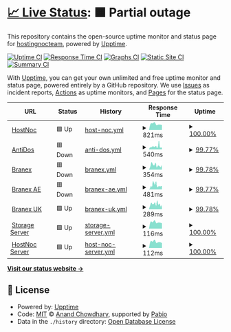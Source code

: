 # [📈 Live Status](https://monitor.hostnoc.com): <!--live status--> **🟧 Partial outage**

This repository contains the open-source uptime monitor and status page for [hostingnocteam](https://monitor.hostnoc.com), powered by [Upptime](https://github.com/upptime/upptime).

[![Uptime CI](https://github.com/hostingnocteam/monitoring/workflows/Uptime%20CI/badge.svg)](https://github.com/hostingnocteam/monitoring/actions?query=workflow%3A%22Uptime+CI%22)
[![Response Time CI](https://github.com/hostingnocteam/monitoring/workflows/Response%20Time%20CI/badge.svg)](https://github.com/hostingnocteam/monitoring/actions?query=workflow%3A%22Response+Time+CI%22)
[![Graphs CI](https://github.com/hostingnocteam/monitoring/workflows/Graphs%20CI/badge.svg)](https://github.com/hostingnocteam/monitoring/actions?query=workflow%3A%22Graphs+CI%22)
[![Static Site CI](https://github.com/hostingnocteam/monitoring/workflows/Static%20Site%20CI/badge.svg)](https://github.com/hostingnocteam/monitoring/actions?query=workflow%3A%22Static+Site+CI%22)
[![Summary CI](https://github.com/hostingnocteam/monitoring/workflows/Summary%20CI/badge.svg)](https://github.com/hostingnocteam/monitoring/actions?query=workflow%3A%22Summary+CI%22)

With [Upptime](https://upptime.js.org), you can get your own unlimited and free uptime monitor and status page, powered entirely by a GitHub repository. We use [Issues](https://github.com/hostingnocteam/monitoring/issues) as incident reports, [Actions](https://github.com/hostingnocteam/monitoring/actions) as uptime monitors, and [Pages](https://monitor.hostnoc.com) for the status page.

<!--start: status pages-->
<!-- This summary is generated by Upptime (https://github.com/upptime/upptime) -->
<!-- Do not edit this manually, your changes will be overwritten -->
<!-- prettier-ignore -->
| URL | Status | History | Response Time | Uptime |
| --- | ------ | ------- | ------------- | ------ |
| <img alt="" src="https://icons.duckduckgo.com/ip3/www.hostnoc.com.ico" height="13"> [HostNoc](https://www.hostnoc.com) | 🟩 Up | [host-noc.yml](https://github.com/hostingnocteam/monitoring/commits/HEAD/history/host-noc.yml) | <details><summary><img alt="Response time graph" src="./graphs/host-noc/response-time-week.png" height="20"> 821ms</summary><br><a href="https://monitor.hostnoc.com/history/host-noc"><img alt="Response time 1182" src="https://img.shields.io/endpoint?url=https%3A%2F%2Fraw.githubusercontent.com%2Fhostingnocteam%2Fmonitoring%2FHEAD%2Fapi%2Fhost-noc%2Fresponse-time.json"></a><br><a href="https://monitor.hostnoc.com/history/host-noc"><img alt="24-hour response time 705" src="https://img.shields.io/endpoint?url=https%3A%2F%2Fraw.githubusercontent.com%2Fhostingnocteam%2Fmonitoring%2FHEAD%2Fapi%2Fhost-noc%2Fresponse-time-day.json"></a><br><a href="https://monitor.hostnoc.com/history/host-noc"><img alt="7-day response time 821" src="https://img.shields.io/endpoint?url=https%3A%2F%2Fraw.githubusercontent.com%2Fhostingnocteam%2Fmonitoring%2FHEAD%2Fapi%2Fhost-noc%2Fresponse-time-week.json"></a><br><a href="https://monitor.hostnoc.com/history/host-noc"><img alt="30-day response time 961" src="https://img.shields.io/endpoint?url=https%3A%2F%2Fraw.githubusercontent.com%2Fhostingnocteam%2Fmonitoring%2FHEAD%2Fapi%2Fhost-noc%2Fresponse-time-month.json"></a><br><a href="https://monitor.hostnoc.com/history/host-noc"><img alt="1-year response time 1182" src="https://img.shields.io/endpoint?url=https%3A%2F%2Fraw.githubusercontent.com%2Fhostingnocteam%2Fmonitoring%2FHEAD%2Fapi%2Fhost-noc%2Fresponse-time-year.json"></a></details> | <details><summary><a href="https://monitor.hostnoc.com/history/host-noc">100.00%</a></summary><a href="https://monitor.hostnoc.com/history/host-noc"><img alt="All-time uptime 77.82%" src="https://img.shields.io/endpoint?url=https%3A%2F%2Fraw.githubusercontent.com%2Fhostingnocteam%2Fmonitoring%2FHEAD%2Fapi%2Fhost-noc%2Fuptime.json"></a><br><a href="https://monitor.hostnoc.com/history/host-noc"><img alt="24-hour uptime 100.00%" src="https://img.shields.io/endpoint?url=https%3A%2F%2Fraw.githubusercontent.com%2Fhostingnocteam%2Fmonitoring%2FHEAD%2Fapi%2Fhost-noc%2Fuptime-day.json"></a><br><a href="https://monitor.hostnoc.com/history/host-noc"><img alt="7-day uptime 100.00%" src="https://img.shields.io/endpoint?url=https%3A%2F%2Fraw.githubusercontent.com%2Fhostingnocteam%2Fmonitoring%2FHEAD%2Fapi%2Fhost-noc%2Fuptime-week.json"></a><br><a href="https://monitor.hostnoc.com/history/host-noc"><img alt="30-day uptime 100.00%" src="https://img.shields.io/endpoint?url=https%3A%2F%2Fraw.githubusercontent.com%2Fhostingnocteam%2Fmonitoring%2FHEAD%2Fapi%2Fhost-noc%2Fuptime-month.json"></a><br><a href="https://monitor.hostnoc.com/history/host-noc"><img alt="1-year uptime 77.82%" src="https://img.shields.io/endpoint?url=https%3A%2F%2Fraw.githubusercontent.com%2Fhostingnocteam%2Fmonitoring%2FHEAD%2Fapi%2Fhost-noc%2Fuptime-year.json"></a></details>
| <img alt="" src="https://icons.duckduckgo.com/ip3/antidos.com.ico" height="13"> [AntiDos](https://antidos.com) | 🟥 Down | [anti-dos.yml](https://github.com/hostingnocteam/monitoring/commits/HEAD/history/anti-dos.yml) | <details><summary><img alt="Response time graph" src="./graphs/anti-dos/response-time-week.png" height="20"> 540ms</summary><br><a href="https://monitor.hostnoc.com/history/anti-dos"><img alt="Response time 726" src="https://img.shields.io/endpoint?url=https%3A%2F%2Fraw.githubusercontent.com%2Fhostingnocteam%2Fmonitoring%2FHEAD%2Fapi%2Fanti-dos%2Fresponse-time.json"></a><br><a href="https://monitor.hostnoc.com/history/anti-dos"><img alt="24-hour response time 491" src="https://img.shields.io/endpoint?url=https%3A%2F%2Fraw.githubusercontent.com%2Fhostingnocteam%2Fmonitoring%2FHEAD%2Fapi%2Fanti-dos%2Fresponse-time-day.json"></a><br><a href="https://monitor.hostnoc.com/history/anti-dos"><img alt="7-day response time 540" src="https://img.shields.io/endpoint?url=https%3A%2F%2Fraw.githubusercontent.com%2Fhostingnocteam%2Fmonitoring%2FHEAD%2Fapi%2Fanti-dos%2Fresponse-time-week.json"></a><br><a href="https://monitor.hostnoc.com/history/anti-dos"><img alt="30-day response time 534" src="https://img.shields.io/endpoint?url=https%3A%2F%2Fraw.githubusercontent.com%2Fhostingnocteam%2Fmonitoring%2FHEAD%2Fapi%2Fanti-dos%2Fresponse-time-month.json"></a><br><a href="https://monitor.hostnoc.com/history/anti-dos"><img alt="1-year response time 726" src="https://img.shields.io/endpoint?url=https%3A%2F%2Fraw.githubusercontent.com%2Fhostingnocteam%2Fmonitoring%2FHEAD%2Fapi%2Fanti-dos%2Fresponse-time-year.json"></a></details> | <details><summary><a href="https://monitor.hostnoc.com/history/anti-dos">99.77%</a></summary><a href="https://monitor.hostnoc.com/history/anti-dos"><img alt="All-time uptime 97.90%" src="https://img.shields.io/endpoint?url=https%3A%2F%2Fraw.githubusercontent.com%2Fhostingnocteam%2Fmonitoring%2FHEAD%2Fapi%2Fanti-dos%2Fuptime.json"></a><br><a href="https://monitor.hostnoc.com/history/anti-dos"><img alt="24-hour uptime 99.99%" src="https://img.shields.io/endpoint?url=https%3A%2F%2Fraw.githubusercontent.com%2Fhostingnocteam%2Fmonitoring%2FHEAD%2Fapi%2Fanti-dos%2Fuptime-day.json"></a><br><a href="https://monitor.hostnoc.com/history/anti-dos"><img alt="7-day uptime 99.77%" src="https://img.shields.io/endpoint?url=https%3A%2F%2Fraw.githubusercontent.com%2Fhostingnocteam%2Fmonitoring%2FHEAD%2Fapi%2Fanti-dos%2Fuptime-week.json"></a><br><a href="https://monitor.hostnoc.com/history/anti-dos"><img alt="30-day uptime 99.58%" src="https://img.shields.io/endpoint?url=https%3A%2F%2Fraw.githubusercontent.com%2Fhostingnocteam%2Fmonitoring%2FHEAD%2Fapi%2Fanti-dos%2Fuptime-month.json"></a><br><a href="https://monitor.hostnoc.com/history/anti-dos"><img alt="1-year uptime 97.90%" src="https://img.shields.io/endpoint?url=https%3A%2F%2Fraw.githubusercontent.com%2Fhostingnocteam%2Fmonitoring%2FHEAD%2Fapi%2Fanti-dos%2Fuptime-year.json"></a></details>
| <img alt="" src="https://icons.duckduckgo.com/ip3/branex.com.ico" height="13"> [Branex](https://branex.com) | 🟥 Down | [branex.yml](https://github.com/hostingnocteam/monitoring/commits/HEAD/history/branex.yml) | <details><summary><img alt="Response time graph" src="./graphs/branex/response-time-week.png" height="20"> 354ms</summary><br><a href="https://monitor.hostnoc.com/history/branex"><img alt="Response time 884" src="https://img.shields.io/endpoint?url=https%3A%2F%2Fraw.githubusercontent.com%2Fhostingnocteam%2Fmonitoring%2FHEAD%2Fapi%2Fbranex%2Fresponse-time.json"></a><br><a href="https://monitor.hostnoc.com/history/branex"><img alt="24-hour response time 357" src="https://img.shields.io/endpoint?url=https%3A%2F%2Fraw.githubusercontent.com%2Fhostingnocteam%2Fmonitoring%2FHEAD%2Fapi%2Fbranex%2Fresponse-time-day.json"></a><br><a href="https://monitor.hostnoc.com/history/branex"><img alt="7-day response time 354" src="https://img.shields.io/endpoint?url=https%3A%2F%2Fraw.githubusercontent.com%2Fhostingnocteam%2Fmonitoring%2FHEAD%2Fapi%2Fbranex%2Fresponse-time-week.json"></a><br><a href="https://monitor.hostnoc.com/history/branex"><img alt="30-day response time 435" src="https://img.shields.io/endpoint?url=https%3A%2F%2Fraw.githubusercontent.com%2Fhostingnocteam%2Fmonitoring%2FHEAD%2Fapi%2Fbranex%2Fresponse-time-month.json"></a><br><a href="https://monitor.hostnoc.com/history/branex"><img alt="1-year response time 884" src="https://img.shields.io/endpoint?url=https%3A%2F%2Fraw.githubusercontent.com%2Fhostingnocteam%2Fmonitoring%2FHEAD%2Fapi%2Fbranex%2Fresponse-time-year.json"></a></details> | <details><summary><a href="https://monitor.hostnoc.com/history/branex">99.78%</a></summary><a href="https://monitor.hostnoc.com/history/branex"><img alt="All-time uptime 97.49%" src="https://img.shields.io/endpoint?url=https%3A%2F%2Fraw.githubusercontent.com%2Fhostingnocteam%2Fmonitoring%2FHEAD%2Fapi%2Fbranex%2Fuptime.json"></a><br><a href="https://monitor.hostnoc.com/history/branex"><img alt="24-hour uptime 99.99%" src="https://img.shields.io/endpoint?url=https%3A%2F%2Fraw.githubusercontent.com%2Fhostingnocteam%2Fmonitoring%2FHEAD%2Fapi%2Fbranex%2Fuptime-day.json"></a><br><a href="https://monitor.hostnoc.com/history/branex"><img alt="7-day uptime 99.78%" src="https://img.shields.io/endpoint?url=https%3A%2F%2Fraw.githubusercontent.com%2Fhostingnocteam%2Fmonitoring%2FHEAD%2Fapi%2Fbranex%2Fuptime-week.json"></a><br><a href="https://monitor.hostnoc.com/history/branex"><img alt="30-day uptime 99.59%" src="https://img.shields.io/endpoint?url=https%3A%2F%2Fraw.githubusercontent.com%2Fhostingnocteam%2Fmonitoring%2FHEAD%2Fapi%2Fbranex%2Fuptime-month.json"></a><br><a href="https://monitor.hostnoc.com/history/branex"><img alt="1-year uptime 97.49%" src="https://img.shields.io/endpoint?url=https%3A%2F%2Fraw.githubusercontent.com%2Fhostingnocteam%2Fmonitoring%2FHEAD%2Fapi%2Fbranex%2Fuptime-year.json"></a></details>
| <img alt="" src="https://icons.duckduckgo.com/ip3/branex.ae.ico" height="13"> [Branex AE](https://branex.ae) | 🟥 Down | [branex-ae.yml](https://github.com/hostingnocteam/monitoring/commits/HEAD/history/branex-ae.yml) | <details><summary><img alt="Response time graph" src="./graphs/branex-ae/response-time-week.png" height="20"> 481ms</summary><br><a href="https://monitor.hostnoc.com/history/branex-ae"><img alt="Response time 1434" src="https://img.shields.io/endpoint?url=https%3A%2F%2Fraw.githubusercontent.com%2Fhostingnocteam%2Fmonitoring%2FHEAD%2Fapi%2Fbranex-ae%2Fresponse-time.json"></a><br><a href="https://monitor.hostnoc.com/history/branex-ae"><img alt="24-hour response time 356" src="https://img.shields.io/endpoint?url=https%3A%2F%2Fraw.githubusercontent.com%2Fhostingnocteam%2Fmonitoring%2FHEAD%2Fapi%2Fbranex-ae%2Fresponse-time-day.json"></a><br><a href="https://monitor.hostnoc.com/history/branex-ae"><img alt="7-day response time 481" src="https://img.shields.io/endpoint?url=https%3A%2F%2Fraw.githubusercontent.com%2Fhostingnocteam%2Fmonitoring%2FHEAD%2Fapi%2Fbranex-ae%2Fresponse-time-week.json"></a><br><a href="https://monitor.hostnoc.com/history/branex-ae"><img alt="30-day response time 540" src="https://img.shields.io/endpoint?url=https%3A%2F%2Fraw.githubusercontent.com%2Fhostingnocteam%2Fmonitoring%2FHEAD%2Fapi%2Fbranex-ae%2Fresponse-time-month.json"></a><br><a href="https://monitor.hostnoc.com/history/branex-ae"><img alt="1-year response time 1434" src="https://img.shields.io/endpoint?url=https%3A%2F%2Fraw.githubusercontent.com%2Fhostingnocteam%2Fmonitoring%2FHEAD%2Fapi%2Fbranex-ae%2Fresponse-time-year.json"></a></details> | <details><summary><a href="https://monitor.hostnoc.com/history/branex-ae">99.77%</a></summary><a href="https://monitor.hostnoc.com/history/branex-ae"><img alt="All-time uptime 97.96%" src="https://img.shields.io/endpoint?url=https%3A%2F%2Fraw.githubusercontent.com%2Fhostingnocteam%2Fmonitoring%2FHEAD%2Fapi%2Fbranex-ae%2Fuptime.json"></a><br><a href="https://monitor.hostnoc.com/history/branex-ae"><img alt="24-hour uptime 99.99%" src="https://img.shields.io/endpoint?url=https%3A%2F%2Fraw.githubusercontent.com%2Fhostingnocteam%2Fmonitoring%2FHEAD%2Fapi%2Fbranex-ae%2Fuptime-day.json"></a><br><a href="https://monitor.hostnoc.com/history/branex-ae"><img alt="7-day uptime 99.77%" src="https://img.shields.io/endpoint?url=https%3A%2F%2Fraw.githubusercontent.com%2Fhostingnocteam%2Fmonitoring%2FHEAD%2Fapi%2Fbranex-ae%2Fuptime-week.json"></a><br><a href="https://monitor.hostnoc.com/history/branex-ae"><img alt="30-day uptime 99.58%" src="https://img.shields.io/endpoint?url=https%3A%2F%2Fraw.githubusercontent.com%2Fhostingnocteam%2Fmonitoring%2FHEAD%2Fapi%2Fbranex-ae%2Fuptime-month.json"></a><br><a href="https://monitor.hostnoc.com/history/branex-ae"><img alt="1-year uptime 97.96%" src="https://img.shields.io/endpoint?url=https%3A%2F%2Fraw.githubusercontent.com%2Fhostingnocteam%2Fmonitoring%2FHEAD%2Fapi%2Fbranex-ae%2Fuptime-year.json"></a></details>
| <img alt="" src="https://icons.duckduckgo.com/ip3/branex.co.uk.ico" height="13"> [Branex UK](https://branex.co.uk) | 🟩 Up | [branex-uk.yml](https://github.com/hostingnocteam/monitoring/commits/HEAD/history/branex-uk.yml) | <details><summary><img alt="Response time graph" src="./graphs/branex-uk/response-time-week.png" height="20"> 289ms</summary><br><a href="https://monitor.hostnoc.com/history/branex-uk"><img alt="Response time 938" src="https://img.shields.io/endpoint?url=https%3A%2F%2Fraw.githubusercontent.com%2Fhostingnocteam%2Fmonitoring%2FHEAD%2Fapi%2Fbranex-uk%2Fresponse-time.json"></a><br><a href="https://monitor.hostnoc.com/history/branex-uk"><img alt="24-hour response time 246" src="https://img.shields.io/endpoint?url=https%3A%2F%2Fraw.githubusercontent.com%2Fhostingnocteam%2Fmonitoring%2FHEAD%2Fapi%2Fbranex-uk%2Fresponse-time-day.json"></a><br><a href="https://monitor.hostnoc.com/history/branex-uk"><img alt="7-day response time 289" src="https://img.shields.io/endpoint?url=https%3A%2F%2Fraw.githubusercontent.com%2Fhostingnocteam%2Fmonitoring%2FHEAD%2Fapi%2Fbranex-uk%2Fresponse-time-week.json"></a><br><a href="https://monitor.hostnoc.com/history/branex-uk"><img alt="30-day response time 306" src="https://img.shields.io/endpoint?url=https%3A%2F%2Fraw.githubusercontent.com%2Fhostingnocteam%2Fmonitoring%2FHEAD%2Fapi%2Fbranex-uk%2Fresponse-time-month.json"></a><br><a href="https://monitor.hostnoc.com/history/branex-uk"><img alt="1-year response time 938" src="https://img.shields.io/endpoint?url=https%3A%2F%2Fraw.githubusercontent.com%2Fhostingnocteam%2Fmonitoring%2FHEAD%2Fapi%2Fbranex-uk%2Fresponse-time-year.json"></a></details> | <details><summary><a href="https://monitor.hostnoc.com/history/branex-uk">99.78%</a></summary><a href="https://monitor.hostnoc.com/history/branex-uk"><img alt="All-time uptime 96.36%" src="https://img.shields.io/endpoint?url=https%3A%2F%2Fraw.githubusercontent.com%2Fhostingnocteam%2Fmonitoring%2FHEAD%2Fapi%2Fbranex-uk%2Fuptime.json"></a><br><a href="https://monitor.hostnoc.com/history/branex-uk"><img alt="24-hour uptime 100.00%" src="https://img.shields.io/endpoint?url=https%3A%2F%2Fraw.githubusercontent.com%2Fhostingnocteam%2Fmonitoring%2FHEAD%2Fapi%2Fbranex-uk%2Fuptime-day.json"></a><br><a href="https://monitor.hostnoc.com/history/branex-uk"><img alt="7-day uptime 99.78%" src="https://img.shields.io/endpoint?url=https%3A%2F%2Fraw.githubusercontent.com%2Fhostingnocteam%2Fmonitoring%2FHEAD%2Fapi%2Fbranex-uk%2Fuptime-week.json"></a><br><a href="https://monitor.hostnoc.com/history/branex-uk"><img alt="30-day uptime 99.90%" src="https://img.shields.io/endpoint?url=https%3A%2F%2Fraw.githubusercontent.com%2Fhostingnocteam%2Fmonitoring%2FHEAD%2Fapi%2Fbranex-uk%2Fuptime-month.json"></a><br><a href="https://monitor.hostnoc.com/history/branex-uk"><img alt="1-year uptime 96.36%" src="https://img.shields.io/endpoint?url=https%3A%2F%2Fraw.githubusercontent.com%2Fhostingnocteam%2Fmonitoring%2FHEAD%2Fapi%2Fbranex-uk%2Fuptime-year.json"></a></details>
| <img alt="" src="https://icons.duckduckgo.com/ip3/null.ico" height="13"> [Storage Server](185.215.165.37) | 🟩 Up | [storage-server.yml](https://github.com/hostingnocteam/monitoring/commits/HEAD/history/storage-server.yml) | <details><summary><img alt="Response time graph" src="./graphs/storage-server/response-time-week.png" height="20"> 116ms</summary><br><a href="https://monitor.hostnoc.com/history/storage-server"><img alt="Response time 121" src="https://img.shields.io/endpoint?url=https%3A%2F%2Fraw.githubusercontent.com%2Fhostingnocteam%2Fmonitoring%2FHEAD%2Fapi%2Fstorage-server%2Fresponse-time.json"></a><br><a href="https://monitor.hostnoc.com/history/storage-server"><img alt="24-hour response time 97" src="https://img.shields.io/endpoint?url=https%3A%2F%2Fraw.githubusercontent.com%2Fhostingnocteam%2Fmonitoring%2FHEAD%2Fapi%2Fstorage-server%2Fresponse-time-day.json"></a><br><a href="https://monitor.hostnoc.com/history/storage-server"><img alt="7-day response time 116" src="https://img.shields.io/endpoint?url=https%3A%2F%2Fraw.githubusercontent.com%2Fhostingnocteam%2Fmonitoring%2FHEAD%2Fapi%2Fstorage-server%2Fresponse-time-week.json"></a><br><a href="https://monitor.hostnoc.com/history/storage-server"><img alt="30-day response time 118" src="https://img.shields.io/endpoint?url=https%3A%2F%2Fraw.githubusercontent.com%2Fhostingnocteam%2Fmonitoring%2FHEAD%2Fapi%2Fstorage-server%2Fresponse-time-month.json"></a><br><a href="https://monitor.hostnoc.com/history/storage-server"><img alt="1-year response time 121" src="https://img.shields.io/endpoint?url=https%3A%2F%2Fraw.githubusercontent.com%2Fhostingnocteam%2Fmonitoring%2FHEAD%2Fapi%2Fstorage-server%2Fresponse-time-year.json"></a></details> | <details><summary><a href="https://monitor.hostnoc.com/history/storage-server">100.00%</a></summary><a href="https://monitor.hostnoc.com/history/storage-server"><img alt="All-time uptime 99.91%" src="https://img.shields.io/endpoint?url=https%3A%2F%2Fraw.githubusercontent.com%2Fhostingnocteam%2Fmonitoring%2FHEAD%2Fapi%2Fstorage-server%2Fuptime.json"></a><br><a href="https://monitor.hostnoc.com/history/storage-server"><img alt="24-hour uptime 100.00%" src="https://img.shields.io/endpoint?url=https%3A%2F%2Fraw.githubusercontent.com%2Fhostingnocteam%2Fmonitoring%2FHEAD%2Fapi%2Fstorage-server%2Fuptime-day.json"></a><br><a href="https://monitor.hostnoc.com/history/storage-server"><img alt="7-day uptime 100.00%" src="https://img.shields.io/endpoint?url=https%3A%2F%2Fraw.githubusercontent.com%2Fhostingnocteam%2Fmonitoring%2FHEAD%2Fapi%2Fstorage-server%2Fuptime-week.json"></a><br><a href="https://monitor.hostnoc.com/history/storage-server"><img alt="30-day uptime 100.00%" src="https://img.shields.io/endpoint?url=https%3A%2F%2Fraw.githubusercontent.com%2Fhostingnocteam%2Fmonitoring%2FHEAD%2Fapi%2Fstorage-server%2Fuptime-month.json"></a><br><a href="https://monitor.hostnoc.com/history/storage-server"><img alt="1-year uptime 99.91%" src="https://img.shields.io/endpoint?url=https%3A%2F%2Fraw.githubusercontent.com%2Fhostingnocteam%2Fmonitoring%2FHEAD%2Fapi%2Fstorage-server%2Fuptime-year.json"></a></details>
| <img alt="" src="https://icons.duckduckgo.com/ip3/null.ico" height="13"> [HostNoc Server](75.119.137.149) | 🟩 Up | [host-noc-server.yml](https://github.com/hostingnocteam/monitoring/commits/HEAD/history/host-noc-server.yml) | <details><summary><img alt="Response time graph" src="./graphs/host-noc-server/response-time-week.png" height="20"> 112ms</summary><br><a href="https://monitor.hostnoc.com/history/host-noc-server"><img alt="Response time 120" src="https://img.shields.io/endpoint?url=https%3A%2F%2Fraw.githubusercontent.com%2Fhostingnocteam%2Fmonitoring%2FHEAD%2Fapi%2Fhost-noc-server%2Fresponse-time.json"></a><br><a href="https://monitor.hostnoc.com/history/host-noc-server"><img alt="24-hour response time 90" src="https://img.shields.io/endpoint?url=https%3A%2F%2Fraw.githubusercontent.com%2Fhostingnocteam%2Fmonitoring%2FHEAD%2Fapi%2Fhost-noc-server%2Fresponse-time-day.json"></a><br><a href="https://monitor.hostnoc.com/history/host-noc-server"><img alt="7-day response time 112" src="https://img.shields.io/endpoint?url=https%3A%2F%2Fraw.githubusercontent.com%2Fhostingnocteam%2Fmonitoring%2FHEAD%2Fapi%2Fhost-noc-server%2Fresponse-time-week.json"></a><br><a href="https://monitor.hostnoc.com/history/host-noc-server"><img alt="30-day response time 114" src="https://img.shields.io/endpoint?url=https%3A%2F%2Fraw.githubusercontent.com%2Fhostingnocteam%2Fmonitoring%2FHEAD%2Fapi%2Fhost-noc-server%2Fresponse-time-month.json"></a><br><a href="https://monitor.hostnoc.com/history/host-noc-server"><img alt="1-year response time 120" src="https://img.shields.io/endpoint?url=https%3A%2F%2Fraw.githubusercontent.com%2Fhostingnocteam%2Fmonitoring%2FHEAD%2Fapi%2Fhost-noc-server%2Fresponse-time-year.json"></a></details> | <details><summary><a href="https://monitor.hostnoc.com/history/host-noc-server">100.00%</a></summary><a href="https://monitor.hostnoc.com/history/host-noc-server"><img alt="All-time uptime 99.99%" src="https://img.shields.io/endpoint?url=https%3A%2F%2Fraw.githubusercontent.com%2Fhostingnocteam%2Fmonitoring%2FHEAD%2Fapi%2Fhost-noc-server%2Fuptime.json"></a><br><a href="https://monitor.hostnoc.com/history/host-noc-server"><img alt="24-hour uptime 100.00%" src="https://img.shields.io/endpoint?url=https%3A%2F%2Fraw.githubusercontent.com%2Fhostingnocteam%2Fmonitoring%2FHEAD%2Fapi%2Fhost-noc-server%2Fuptime-day.json"></a><br><a href="https://monitor.hostnoc.com/history/host-noc-server"><img alt="7-day uptime 100.00%" src="https://img.shields.io/endpoint?url=https%3A%2F%2Fraw.githubusercontent.com%2Fhostingnocteam%2Fmonitoring%2FHEAD%2Fapi%2Fhost-noc-server%2Fuptime-week.json"></a><br><a href="https://monitor.hostnoc.com/history/host-noc-server"><img alt="30-day uptime 100.00%" src="https://img.shields.io/endpoint?url=https%3A%2F%2Fraw.githubusercontent.com%2Fhostingnocteam%2Fmonitoring%2FHEAD%2Fapi%2Fhost-noc-server%2Fuptime-month.json"></a><br><a href="https://monitor.hostnoc.com/history/host-noc-server"><img alt="1-year uptime 99.99%" src="https://img.shields.io/endpoint?url=https%3A%2F%2Fraw.githubusercontent.com%2Fhostingnocteam%2Fmonitoring%2FHEAD%2Fapi%2Fhost-noc-server%2Fuptime-year.json"></a></details>

<!--end: status pages-->

[**Visit our status website →**](https://monitor.hostnoc.com)

## 📄 License

- Powered by: [Upptime](https://github.com/upptime/upptime)
- Code: [MIT](./LICENSE) © [Anand Chowdhary](https://anandchowdhary.com), supported by [Pabio](https://pabio.com)
- Data in the `./history` directory: [Open Database License](https://opendatacommons.org/licenses/odbl/1-0/)
